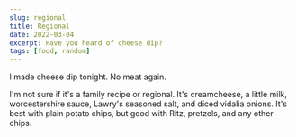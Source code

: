 ```yaml
---
slug: regional
title: Regional
date: 2022-03-04
excerpt: Have you heard of cheese dip?
tags: [food, random]
---
```


I made cheese dip tonight. No meat again.

I'm not sure if it's a family recipe or regional. It's creamcheese, a little milk, worcestershire sauce, Lawry's seasoned salt, and diced vidalia onions. It's best with plain potato chips, but good with Ritz, pretzels, and any other chips.

